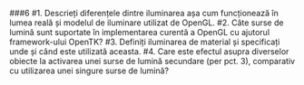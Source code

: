 ###6 
#1. Descrieți diferențele dintre iluminarea așa cum funcționează în lumea
reală și modelul de iluminare utilizat de OpenGL.
#2. Câte surse de lumină sunt suportate în implementarea curentă a
OpenGL cu ajutorul framework-ului OpenTK?
#3. Definiți iluminarea de material și specificați unde și când este
utilizată aceasta.
#4. Care este efectul asupra diverselor obiecte la activarea unei surse de
lumină secundare (per pct. 3), comparativ cu utilizarea unei singure
surse de lumină?
